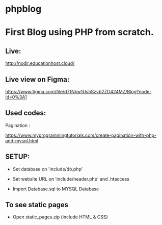 # phpblog
# First Blog using PHP from scratch.

## Live: 

http://nodir.educationhost.cloud/

## Live view on Figma:

https://www.figma.com/file/d71Nkw1Us5Szvb2ZD424MZ/Blog?node-id=0%3A1

## Used codes:

Pagination : 

https://www.myprogrammingtutorials.com/create-pagination-with-php-and-mysql.html

## SETUP:

* Set database on 'include/db.php'

* Set website URL on 'include/header.php' and .htaccess

* Import Database.sql to MYSQL Database

## To see static pages

* Open static_pages.zip (include HTML & CSS)